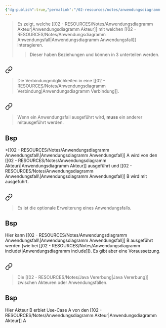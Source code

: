 ```yaml
---
{"dg-publish":true,"permalink":"/02-resources/notes/anwendungsdiagramm-verbindung/","tags":["UML/Anwendungsdiagramm"],"noteIcon":"","updated":"2025-08-26T16:35:01.799+02:00"}
---
```


>Es zeigt, welche [[02 - RESOURCES/Notes/Anwendungsdiagramm Akteur\|Anwendungsdiagramm Akteur]] mit welchen [[02 - RESOURCES/Notes/Anwendungsdiagramm Anwendungsfall\|Anwendungsdiagramm Anwendungsfall]] interagieren.
>>Dieser haben Beziehungen und können in 3 unterteilen werden.

## 
<div class="transclusion internal-embed is-loaded"><a class="markdown-embed-link" href="/02-resources/notes/anwendungsdiagramm-beziehung/" aria-label="Open link"><svg xmlns="http://www.w3.org/2000/svg" width="24" height="24" viewBox="0 0 24 24" fill="none" stroke="currentColor" stroke-width="2" stroke-linecap="round" stroke-linejoin="round" class="svg-icon lucide-link"><path d="M10 13a5 5 0 0 0 7.54.54l3-3a5 5 0 0 0-7.07-7.07l-1.72 1.71"></path><path d="M14 11a5 5 0 0 0-7.54-.54l-3 3a5 5 0 0 0 7.07 7.07l1.71-1.71"></path></svg></a><div class="markdown-embed">




>Die Verbindungmöglichkeiten in eine [[02 - RESOURCES/Notes/Anwendungsdiagramm Verbindung\|Anwendungsdiagramm Verbindung]].

## 
<div class="transclusion internal-embed is-loaded"><a class="markdown-embed-link" href="/02-resources/notes/anwendungsdiagramm-include/" aria-label="Open link"><svg xmlns="http://www.w3.org/2000/svg" width="24" height="24" viewBox="0 0 24 24" fill="none" stroke="currentColor" stroke-width="2" stroke-linecap="round" stroke-linejoin="round" class="svg-icon lucide-link"><path d="M10 13a5 5 0 0 0 7.54.54l3-3a5 5 0 0 0-7.07-7.07l-1.72 1.71"></path><path d="M14 11a5 5 0 0 0-7.54-.54l-3 3a5 5 0 0 0 7.07 7.07l1.71-1.71"></path></svg></a><div class="markdown-embed">




> Wenn ein Anwendungsfall ausgeführt wird, **muss** ein anderer mitausgeführt werden.
<style> .container {font-family: sans-serif; text-align: center;} .button-wrapper button {z-index: 1;height: 40px; width: 100px; margin: 10px;padding: 5px;} .excalidraw .App-menu_top .buttonList { display: flex;} .excalidraw-wrapper { height: 800px; margin: 50px; position: relative;} :root[dir="ltr"] .excalidraw .layer-ui__wrapper .zen-mode-transition.App-menu_bottom--transition-left {transform: none;} </style><script src="https://cdn.jsdelivr.net/npm/react@17/umd/react.production.min.js"></script><script src="https://cdn.jsdelivr.net/npm/react-dom@17/umd/react-dom.production.min.js"></script><script type="text/javascript" src="https://cdn.jsdelivr.net/npm/@excalidraw/excalidraw@0/dist/excalidraw.production.min.js"></script><div id="Anwendungsdiagramm_include_2025-03-21_1440.36.excalidraw.md1"></div><script>(function(){const InitialData={"type":"excalidraw","version":2,"source":"https://github.com/zsviczian/obsidian-excalidraw-plugin/releases/tag/2.8.3","elements":[{"id":"UNT5jpg1hDyuK9jQtL-R-","type":"arrow","x":-230,"y":-80.4375,"width":380,"height":0,"angle":0,"strokeColor":"#2f9e44","backgroundColor":"transparent","fillStyle":"solid","strokeWidth":2,"strokeStyle":"dashed","roughness":1,"opacity":100,"groupIds":[],"frameId":null,"index":"a0","roundness":{"type":2},"seed":1219453045,"version":89,"versionNonce":2111936469,"isDeleted":false,"boundElements":[{"type":"text","id":"NfU7c7Tj"}],"updated":1742564457083,"link":null,"locked":false,"points":[[0,0],[380,0]],"lastCommittedPoint":null,"startBinding":null,"endBinding":null,"startArrowhead":null,"endArrowhead":"arrow","elbowed":false},{"id":"NfU7c7Tj","type":"text","x":-72.01997375488281,"y":-92.9375,"width":64.03994750976562,"height":25,"angle":0,"strokeColor":"#2f9e44","backgroundColor":"transparent","fillStyle":"solid","strokeWidth":2,"strokeStyle":"solid","roughness":1,"opacity":100,"groupIds":[],"frameId":null,"index":"a1","roundness":null,"seed":1871125147,"version":11,"versionNonce":692705205,"isDeleted":false,"boundElements":null,"updated":1742564453363,"link":null,"locked":false,"text":"include","rawText":"include","fontSize":20,"fontFamily":5,"textAlign":"center","verticalAlign":"middle","containerId":"UNT5jpg1hDyuK9jQtL-R-","originalText":"include","autoResize":true,"lineHeight":1.25}],"appState":{"theme":"dark","viewBackgroundColor":"#ffffff","currentItemStrokeColor":"#2f9e44","currentItemBackgroundColor":"transparent","currentItemFillStyle":"solid","currentItemStrokeWidth":2,"currentItemStrokeStyle":"dashed","currentItemRoughness":1,"currentItemOpacity":100,"currentItemFontFamily":5,"currentItemFontSize":20,"currentItemTextAlign":"left","currentItemStartArrowhead":null,"currentItemEndArrowhead":"arrow","currentItemArrowType":"round","scrollX":1284.5,"scrollY":656.5625,"zoom":{"value":1},"currentItemRoundness":"round","gridSize":20,"gridStep":5,"gridModeEnabled":false,"gridColor":{"Bold":"rgba(217, 217, 217, 0.5)","Regular":"rgba(230, 230, 230, 0.5)"},"currentStrokeOptions":null,"frameRendering":{"enabled":true,"clip":true,"name":true,"outline":true},"objectsSnapModeEnabled":false,"activeTool":{"type":"selection","customType":null,"locked":false,"lastActiveTool":null}},"files":{}};InitialData.scrollToContent=true;App=()=>{const e=React.useRef(null),t=React.useRef(null),[n,i]=React.useState({width:void 0,height:void 0});return React.useEffect(()=>{i({width:t.current.getBoundingClientRect().width,height:t.current.getBoundingClientRect().height});const e=()=>{i({width:t.current.getBoundingClientRect().width,height:t.current.getBoundingClientRect().height})};return window.addEventListener("resize",e),()=>window.removeEventListener("resize",e)},[t]),React.createElement(React.Fragment,null,React.createElement("div",{className:"excalidraw-wrapper",ref:t},React.createElement(ExcalidrawLib.Excalidraw,{ref:e,width:n.width,height:n.height,initialData:InitialData,viewModeEnabled:!0,zenModeEnabled:!0,gridModeEnabled:!1})))},excalidrawWrapper=document.getElementById("Anwendungsdiagramm_include_2025-03-21_1440.36.excalidraw.md1");ReactDOM.render(React.createElement(App),excalidrawWrapper);})();</script>

## Bsp

<div id="Anwendungsdiagramm_include_2025-03-21_1411.14.excalidraw.md2"></div><script>(function(){const InitialData={"type":"excalidraw","version":2,"source":"https://github.com/zsviczian/obsidian-excalidraw-plugin/releases/tag/2.9.1","elements":[{"id":"Ue387QFCkqm3pykDM8N_F","type":"rectangle","x":-478,"y":-338.4375,"width":944,"height":587,"angle":0,"strokeColor":"#1e1e1e","backgroundColor":"transparent","fillStyle":"solid","strokeWidth":2,"strokeStyle":"solid","roughness":1,"opacity":100,"groupIds":[],"frameId":null,"index":"a1","roundness":{"type":3},"seed":173447323,"version":108,"versionNonce":1000781019,"isDeleted":false,"boundElements":[],"updated":1742562702506,"link":null,"locked":false},{"id":"oaVJ9GLztb3JDCiAKx7_1","type":"ellipse","x":-651,"y":-264.4375,"width":122,"height":121,"angle":0,"strokeColor":"#1e1e1e","backgroundColor":"transparent","fillStyle":"solid","strokeWidth":2,"strokeStyle":"solid","roughness":1,"opacity":100,"groupIds":[],"frameId":null,"index":"a2","roundness":{"type":2},"seed":1695270837,"version":76,"versionNonce":185164981,"isDeleted":false,"boundElements":[],"updated":1742562707703,"link":null,"locked":false},{"id":"bNrJFB29NrVG-seDAHCl8","type":"line","x":-587,"y":-138.4375,"width":7,"height":200,"angle":0,"strokeColor":"#1e1e1e","backgroundColor":"transparent","fillStyle":"solid","strokeWidth":2,"strokeStyle":"solid","roughness":1,"opacity":100,"groupIds":[],"frameId":null,"index":"a3","roundness":{"type":2},"seed":4553589,"version":77,"versionNonce":1014167067,"isDeleted":false,"boundElements":[],"updated":1742562714748,"link":null,"locked":false,"points":[[0,0],[-7,200]],"lastCommittedPoint":null,"startBinding":null,"endBinding":null,"startArrowhead":null,"endArrowhead":null},{"id":"4TVf6Ad-G3TI1O-NYIv9-","type":"line","x":-589,"y":-104.4375,"width":32,"height":33,"angle":0,"strokeColor":"#1e1e1e","backgroundColor":"transparent","fillStyle":"solid","strokeWidth":2,"strokeStyle":"solid","roughness":1,"opacity":100,"groupIds":[],"frameId":null,"index":"a4","roundness":{"type":2},"seed":75725499,"version":22,"versionNonce":714540443,"isDeleted":false,"boundElements":[],"updated":1742562717535,"link":null,"locked":false,"points":[[0,0],[32,33]],"lastCommittedPoint":null,"startBinding":null,"endBinding":null,"startArrowhead":null,"endArrowhead":null},{"id":"-TYPABje96yW06-XVkcx5","type":"line","x":-588,"y":-102.4375,"width":31,"height":31,"angle":0,"strokeColor":"#1e1e1e","backgroundColor":"transparent","fillStyle":"solid","strokeWidth":2,"strokeStyle":"solid","roughness":1,"opacity":100,"groupIds":[],"frameId":null,"index":"a5","roundness":{"type":2},"seed":1115265595,"version":26,"versionNonce":1678477915,"isDeleted":false,"boundElements":[],"updated":1742562719385,"link":null,"locked":false,"points":[[0,0],[-31,31]],"lastCommittedPoint":null,"startBinding":null,"endBinding":null,"startArrowhead":null,"endArrowhead":null},{"id":"pgwVnkUEDQ6TYqCNE3v47","type":"line","x":-592,"y":53.5625,"width":58,"height":32,"angle":0,"strokeColor":"#1e1e1e","backgroundColor":"transparent","fillStyle":"solid","strokeWidth":2,"strokeStyle":"solid","roughness":1,"opacity":100,"groupIds":[],"frameId":null,"index":"a6","roundness":{"type":2},"seed":209684219,"version":33,"versionNonce":1795633205,"isDeleted":false,"boundElements":[],"updated":1742562722112,"link":null,"locked":false,"points":[[0,0],[58,32]],"lastCommittedPoint":null,"startBinding":null,"endBinding":null,"startArrowhead":null,"endArrowhead":null},{"id":"5yfgTGa1vERlHwhmZO359","type":"line","x":-597,"y":52.5625,"width":56,"height":44,"angle":0,"strokeColor":"#1e1e1e","backgroundColor":"transparent","fillStyle":"solid","strokeWidth":2,"strokeStyle":"solid","roughness":1,"opacity":100,"groupIds":[],"frameId":null,"index":"a7","roundness":{"type":2},"seed":595419541,"version":23,"versionNonce":2026219803,"isDeleted":false,"boundElements":[],"updated":1742562724142,"link":null,"locked":false,"points":[[0,0],[-56,44]],"lastCommittedPoint":null,"startBinding":null,"endBinding":null,"startArrowhead":null,"endArrowhead":null},{"id":"-bhvenRV7IO3RVygkKTAf","type":"ellipse","x":-185,"y":-145.4375,"width":245,"height":116,"angle":0,"strokeColor":"#1e1e1e","backgroundColor":"transparent","fillStyle":"solid","strokeWidth":2,"strokeStyle":"solid","roughness":1,"opacity":100,"groupIds":[],"frameId":null,"index":"a8","roundness":{"type":2},"seed":207849685,"version":34,"versionNonce":182152341,"isDeleted":false,"boundElements":[{"type":"text","id":"MJ61m2ck"},{"id":"DEL8P3RB6GfqcG5VvX1C4","type":"arrow"},{"id":"9utPrUliwnpSoGlIfMyVA","type":"arrow"}],"updated":1742564370554,"link":null,"locked":false},{"id":"MJ61m2ck","type":"text","x":-118.44052698441459,"y":-99.94969330881976,"width":111.639892578125,"height":25,"angle":0,"strokeColor":"#1e1e1e","backgroundColor":"transparent","fillStyle":"solid","strokeWidth":2,"strokeStyle":"solid","roughness":1,"opacity":100,"groupIds":[],"frameId":null,"index":"a9","roundness":null,"seed":285410555,"version":16,"versionNonce":1173499931,"isDeleted":false,"boundElements":[],"updated":1742564355084,"link":null,"locked":false,"text":"Use-Case A","rawText":"Use-Case A","fontSize":20,"fontFamily":5,"textAlign":"center","verticalAlign":"middle","containerId":"-bhvenRV7IO3RVygkKTAf","originalText":"Use-Case A","autoResize":true,"lineHeight":1.25},{"id":"DEL8P3RB6GfqcG5VvX1C4","type":"arrow","x":-581,"y":-39.4375,"width":377.8744021526441,"height":45.971650312402005,"angle":0,"strokeColor":"#1e1e1e","backgroundColor":"transparent","fillStyle":"solid","strokeWidth":2,"strokeStyle":"solid","roughness":1,"opacity":100,"groupIds":[],"frameId":null,"index":"aA","roundness":{"type":2},"seed":1685400437,"version":72,"versionNonce":196007698,"isDeleted":false,"boundElements":[],"updated":1742590046101,"link":null,"locked":false,"points":[[0,0],[377.8744021526441,-45.971650312402005]],"lastCommittedPoint":null,"startBinding":null,"endBinding":{"elementId":"-bhvenRV7IO3RVygkKTAf","focus":0.20684910792804131,"gap":18.175477186888315,"fixedPoint":null},"startArrowhead":null,"endArrowhead":"arrow","elbowed":false},{"id":"mu0mdPvc","type":"text","x":-620,"y":139.5625,"width":111.21989440917969,"height":25,"angle":0,"strokeColor":"#1e1e1e","backgroundColor":"transparent","fillStyle":"solid","strokeWidth":2,"strokeStyle":"solid","roughness":1,"opacity":100,"groupIds":[],"frameId":null,"index":"aB","roundness":null,"seed":1285832763,"version":15,"versionNonce":116370683,"isDeleted":false,"boundElements":[],"updated":1742562759469,"link":null,"locked":false,"text":"Akteurname","rawText":"Akteurname","fontSize":20,"fontFamily":5,"textAlign":"left","verticalAlign":"top","containerId":null,"originalText":"Akteurname","autoResize":true,"lineHeight":1.25},{"id":"ZY2s34ep09rwb1eBsDnAy","type":"ellipse","x":189.98095617878244,"y":-289.15625,"width":245,"height":116,"angle":0,"strokeColor":"#1e1e1e","backgroundColor":"transparent","fillStyle":"solid","strokeWidth":2,"strokeStyle":"solid","roughness":1,"opacity":100,"groupIds":[],"frameId":null,"index":"aC","roundness":{"type":2},"seed":900316955,"version":81,"versionNonce":996084565,"isDeleted":false,"boundElements":[{"type":"text","id":"DHYYQFhR"},{"id":"9utPrUliwnpSoGlIfMyVA","type":"arrow"}],"updated":1742564370554,"link":null,"locked":false},{"id":"DHYYQFhR","type":"text","x":255.69043072024675,"y":-243.66844330881975,"width":113.33988952636719,"height":25,"angle":0,"strokeColor":"#1e1e1e","backgroundColor":"transparent","fillStyle":"solid","strokeWidth":2,"strokeStyle":"solid","roughness":1,"opacity":100,"groupIds":[],"frameId":null,"index":"aD","roundness":null,"seed":502866875,"version":63,"versionNonce":1056658843,"isDeleted":false,"boundElements":[],"updated":1742564351097,"link":null,"locked":false,"text":"Use-Case B","rawText":"Use-Case B","fontSize":20,"fontFamily":5,"textAlign":"center","verticalAlign":"middle","containerId":"ZY2s34ep09rwb1eBsDnAy","originalText":"Use-Case B","autoResize":true,"lineHeight":1.25},{"id":"9utPrUliwnpSoGlIfMyVA","type":"arrow","x":63.494787803532574,"y":-77.8264895514697,"width":132.99435502712265,"height":128.27217725915298,"angle":0,"strokeColor":"#2f9e44","backgroundColor":"transparent","fillStyle":"solid","strokeWidth":2,"strokeStyle":"dashed","roughness":1,"opacity":100,"groupIds":[],"frameId":null,"index":"aE","roundness":{"type":2},"seed":976396117,"version":298,"versionNonce":254193362,"isDeleted":false,"boundElements":[{"type":"text","id":"1cheq4Mw"}],"updated":1742592027414,"link":null,"locked":false,"points":[[0,0],[132.99435502712265,-128.27217725915298]],"lastCommittedPoint":null,"startBinding":{"elementId":"-bhvenRV7IO3RVygkKTAf","focus":0.7444327161354577,"gap":4.931396831128288},"endBinding":{"elementId":"ZY2s34ep09rwb1eBsDnAy","focus":0.4928500566426763,"gap":4.005078754328639},"startArrowhead":null,"endArrowhead":"arrow","elbowed":false},{"id":"1cheq4Mw","type":"text","x":88.05405670597543,"y":-187.63415129491045,"width":63.779937744140625,"height":25,"angle":0,"strokeColor":"#2f9e44","backgroundColor":"transparent","fillStyle":"solid","strokeWidth":2,"strokeStyle":"dashed","roughness":1,"opacity":100,"groupIds":[],"frameId":null,"index":"aF","roundness":null,"seed":623517115,"version":15,"versionNonce":1325306587,"isDeleted":false,"boundElements":[],"updated":1742564410706,"link":null,"locked":false,"text":"include","rawText":"include","fontSize":20,"fontFamily":5,"textAlign":"center","verticalAlign":"middle","containerId":"9utPrUliwnpSoGlIfMyVA","originalText":"include","autoResize":true,"lineHeight":1.25}],"appState":{"theme":"dark","viewBackgroundColor":"#ffffff","currentItemStrokeColor":"#2f9e44","currentItemBackgroundColor":"transparent","currentItemFillStyle":"solid","currentItemStrokeWidth":2,"currentItemStrokeStyle":"dashed","currentItemRoughness":1,"currentItemOpacity":100,"currentItemFontFamily":5,"currentItemFontSize":20,"currentItemTextAlign":"left","currentItemStartArrowhead":null,"currentItemEndArrowhead":"arrow","currentItemArrowType":"round","scrollX":723.2749776539529,"scrollY":435.5829777056187,"zoom":{"value":1},"currentItemRoundness":"round","gridSize":20,"gridStep":5,"gridModeEnabled":false,"gridColor":{"Bold":"rgba(217, 217, 217, 0.5)","Regular":"rgba(230, 230, 230, 0.5)"},"currentStrokeOptions":null,"frameRendering":{"enabled":true,"clip":true,"name":true,"outline":true},"objectsSnapModeEnabled":false,"activeTool":{"type":"selection","customType":null,"locked":false,"lastActiveTool":null}},"files":{}};InitialData.scrollToContent=true;App=()=>{const e=React.useRef(null),t=React.useRef(null),[n,i]=React.useState({width:void 0,height:void 0});return React.useEffect(()=>{i({width:t.current.getBoundingClientRect().width,height:t.current.getBoundingClientRect().height});const e=()=>{i({width:t.current.getBoundingClientRect().width,height:t.current.getBoundingClientRect().height})};return window.addEventListener("resize",e),()=>window.removeEventListener("resize",e)},[t]),React.createElement(React.Fragment,null,React.createElement("div",{className:"excalidraw-wrapper",ref:t},React.createElement(ExcalidrawLib.Excalidraw,{ref:e,width:n.width,height:n.height,initialData:InitialData,viewModeEnabled:!0,zenModeEnabled:!0,gridModeEnabled:!1})))},excalidrawWrapper=document.getElementById("Anwendungsdiagramm_include_2025-03-21_1411.14.excalidraw.md2");ReactDOM.render(React.createElement(App),excalidrawWrapper);})();</script>
>[[02 - RESOURCES/Notes/Anwendungsdiagramm Anwendungsfall\|Anwendungsdiagramm Anwendungsfall]] A wird von den [[02 - RESOURCES/Notes/Anwendungsdiagramm Akteur\|Anwendungsdiagramm Akteur]] ausgeführt und [[02 - RESOURCES/Notes/Anwendungsdiagramm Anwendungsfall\|Anwendungsdiagramm Anwendungsfall]] B wird mit ausgeführt.

</div></div>

## 
<div class="transclusion internal-embed is-loaded"><a class="markdown-embed-link" href="/02-resources/notes/anwendungsdiagramm-extend/" aria-label="Open link"><svg xmlns="http://www.w3.org/2000/svg" width="24" height="24" viewBox="0 0 24 24" fill="none" stroke="currentColor" stroke-width="2" stroke-linecap="round" stroke-linejoin="round" class="svg-icon lucide-link"><path d="M10 13a5 5 0 0 0 7.54.54l3-3a5 5 0 0 0-7.07-7.07l-1.72 1.71"></path><path d="M14 11a5 5 0 0 0-7.54-.54l-3 3a5 5 0 0 0 7.07 7.07l1.71-1.71"></path></svg></a><div class="markdown-embed">




>Es ist die optionale Erweiterung eines Anwendungsfalls.

<style> .container {font-family: sans-serif; text-align: center;} .button-wrapper button {z-index: 1;height: 40px; width: 100px; margin: 10px;padding: 5px;} .excalidraw .App-menu_top .buttonList { display: flex;} .excalidraw-wrapper { height: 800px; margin: 50px; position: relative;} :root[dir="ltr"] .excalidraw .layer-ui__wrapper .zen-mode-transition.App-menu_bottom--transition-left {transform: none;} </style><script src="https://cdn.jsdelivr.net/npm/react@17/umd/react.production.min.js"></script><script src="https://cdn.jsdelivr.net/npm/react-dom@17/umd/react-dom.production.min.js"></script><script type="text/javascript" src="https://cdn.jsdelivr.net/npm/@excalidraw/excalidraw@0/dist/excalidraw.production.min.js"></script><div id="Anwendungsdiagramm_extend_2025-03-21_1441.41.excalidraw.md1"></div><script>(function(){const InitialData={"type":"excalidraw","version":2,"source":"https://github.com/zsviczian/obsidian-excalidraw-plugin/releases/tag/2.8.3","elements":[{"id":"Iv9fTfx8Bn1-hI5Szvlfo","type":"arrow","x":135.85414047866342,"y":-45.88961707136889,"width":234.4185744760787,"height":50.16927994705293,"angle":0,"strokeColor":"#2f9e44","backgroundColor":"transparent","fillStyle":"solid","strokeWidth":2,"strokeStyle":"dashed","roughness":1,"opacity":100,"groupIds":[],"frameId":null,"index":"a0","roundness":{"type":2},"seed":616250459,"version":115,"versionNonce":254769493,"isDeleted":false,"boundElements":[{"type":"text","id":"UfZbwG3w"}],"updated":1742564509160,"link":null,"locked":false,"points":[[0,0],[-234.4185744760787,50.16927994705293]],"lastCommittedPoint":null,"startBinding":null,"endBinding":null,"startArrowhead":null,"endArrowhead":"arrow","elbowed":false},{"id":"UfZbwG3w","type":"text","x":-121.84512173496186,"y":24.695022902157575,"width":66.97994995117188,"height":25,"angle":0,"strokeColor":"#2f9e44","backgroundColor":"transparent","fillStyle":"solid","strokeWidth":2,"strokeStyle":"solid","roughness":1,"opacity":100,"groupIds":[],"frameId":null,"index":"a1","roundness":null,"seed":1080621307,"version":14,"versionNonce":1304752475,"isDeleted":false,"boundElements":[],"updated":1742564504056,"link":null,"locked":false,"text":"extend","rawText":"extend","fontSize":20,"fontFamily":5,"textAlign":"center","verticalAlign":"middle","containerId":"Iv9fTfx8Bn1-hI5Szvlfo","originalText":"extend","autoResize":true,"lineHeight":1.25},{"id":"1_uVCnWvah0OdaYL32AHo","type":"rectangle","x":-91.02759499623122,"y":-219.95890993945488,"width":206.5,"height":101,"angle":0,"strokeColor":"#2f9e44","backgroundColor":"transparent","fillStyle":"solid","strokeWidth":2,"strokeStyle":"dashed","roughness":1,"opacity":100,"groupIds":[],"frameId":null,"index":"a2","roundness":{"type":3},"seed":1685463451,"version":115,"versionNonce":1778353845,"isDeleted":false,"boundElements":[{"type":"text","id":"agWxrHeq"}],"updated":1742564509160,"link":null,"locked":false},{"id":"agWxrHeq","type":"text","x":-80.12753243519606,"y":-181.95890993945488,"width":184.6998748779297,"height":25,"angle":0,"strokeColor":"#2f9e44","backgroundColor":"transparent","fillStyle":"solid","strokeWidth":2,"strokeStyle":"dashed","roughness":1,"opacity":100,"groupIds":[],"frameId":null,"index":"a3","roundness":null,"seed":706033211,"version":76,"versionNonce":1170841109,"isDeleted":false,"boundElements":[],"updated":1742564517125,"link":null,"locked":false,"text":"<<Voraussetzung>>","rawText":"<<Voraussetzung>>","fontSize":20,"fontFamily":5,"textAlign":"center","verticalAlign":"middle","containerId":"1_uVCnWvah0OdaYL32AHo","originalText":"<<Voraussetzung>>","autoResize":true,"lineHeight":1.25},{"id":"1mrZrcKOyEyzn0oFrGuFa","type":"line","x":12.972405003768785,"y":-119.45890993945488,"width":3.5,"height":84.5,"angle":0,"strokeColor":"#2f9e44","backgroundColor":"transparent","fillStyle":"solid","strokeWidth":2,"strokeStyle":"dashed","roughness":1,"opacity":100,"groupIds":[],"frameId":null,"index":"a4","roundness":{"type":2},"seed":1613280987,"version":80,"versionNonce":1302011253,"isDeleted":false,"boundElements":[],"updated":1742564509160,"link":null,"locked":false,"points":[[0,0],[3.5,84.5]],"lastCommittedPoint":null,"startBinding":null,"endBinding":null,"startArrowhead":null,"endArrowhead":null}],"appState":{"theme":"dark","viewBackgroundColor":"#ffffff","currentItemStrokeColor":"#1e1e1e","currentItemBackgroundColor":"transparent","currentItemFillStyle":"solid","currentItemStrokeWidth":2,"currentItemStrokeStyle":"solid","currentItemRoughness":1,"currentItemOpacity":100,"currentItemFontFamily":5,"currentItemFontSize":20,"currentItemTextAlign":"left","currentItemStartArrowhead":null,"currentItemEndArrowhead":"arrow","currentItemArrowType":"round","scrollX":1284.5,"scrollY":656.5625,"zoom":{"value":1},"currentItemRoundness":"round","gridSize":20,"gridStep":5,"gridModeEnabled":false,"gridColor":{"Bold":"rgba(217, 217, 217, 0.5)","Regular":"rgba(230, 230, 230, 0.5)"},"currentStrokeOptions":null,"frameRendering":{"enabled":true,"clip":true,"name":true,"outline":true},"objectsSnapModeEnabled":false,"activeTool":{"type":"selection","customType":null,"locked":false,"lastActiveTool":null}},"files":{}};InitialData.scrollToContent=true;App=()=>{const e=React.useRef(null),t=React.useRef(null),[n,i]=React.useState({width:void 0,height:void 0});return React.useEffect(()=>{i({width:t.current.getBoundingClientRect().width,height:t.current.getBoundingClientRect().height});const e=()=>{i({width:t.current.getBoundingClientRect().width,height:t.current.getBoundingClientRect().height})};return window.addEventListener("resize",e),()=>window.removeEventListener("resize",e)},[t]),React.createElement(React.Fragment,null,React.createElement("div",{className:"excalidraw-wrapper",ref:t},React.createElement(ExcalidrawLib.Excalidraw,{ref:e,width:n.width,height:n.height,initialData:InitialData,viewModeEnabled:!0,zenModeEnabled:!0,gridModeEnabled:!1})))},excalidrawWrapper=document.getElementById("Anwendungsdiagramm_extend_2025-03-21_1441.41.excalidraw.md1");ReactDOM.render(React.createElement(App),excalidrawWrapper);})();</script>
## Bsp
<div id="Anwendungsdiagramm_extend_2025-03-21_1414.35.excalidraw.md2"></div><script>(function(){const InitialData={"type":"excalidraw","version":2,"source":"https://github.com/zsviczian/obsidian-excalidraw-plugin/releases/tag/2.8.3","elements":[{"id":"dnvmwDS2lgSgcvmrqbrgB","type":"rectangle","x":-361.48095617878255,"y":-282.9375,"width":944,"height":587,"angle":0,"strokeColor":"#1e1e1e","backgroundColor":"transparent","fillStyle":"solid","strokeWidth":2,"strokeStyle":"solid","roughness":1,"opacity":100,"groupIds":[],"frameId":null,"index":"a0","roundness":{"type":3},"seed":1555926549,"version":139,"versionNonce":422816885,"isDeleted":false,"boundElements":[],"updated":1742562878811,"link":null,"locked":false},{"id":"ZFv59I24YODlY8w4eL9sj","type":"ellipse","x":-534.4809561787825,"y":-208.9375,"width":122,"height":121,"angle":0,"strokeColor":"#1e1e1e","backgroundColor":"transparent","fillStyle":"solid","strokeWidth":2,"strokeStyle":"solid","roughness":1,"opacity":100,"groupIds":[],"frameId":null,"index":"a1","roundness":{"type":2},"seed":778896245,"version":107,"versionNonce":122705365,"isDeleted":false,"boundElements":[],"updated":1742562878811,"link":null,"locked":false},{"id":"5PFPuvnufAiZs1nsX0QJB","type":"line","x":-470.48095617878255,"y":-82.9375,"width":7,"height":200,"angle":0,"strokeColor":"#1e1e1e","backgroundColor":"transparent","fillStyle":"solid","strokeWidth":2,"strokeStyle":"solid","roughness":1,"opacity":100,"groupIds":[],"frameId":null,"index":"a2","roundness":{"type":2},"seed":2034683093,"version":108,"versionNonce":1389417269,"isDeleted":false,"boundElements":[],"updated":1742562878811,"link":null,"locked":false,"points":[[0,0],[-7,200]],"lastCommittedPoint":null,"startBinding":null,"endBinding":null,"startArrowhead":null,"endArrowhead":null},{"id":"UahsRe9brT6W0SgbxLGj-","type":"line","x":-472.48095617878255,"y":-48.9375,"width":32,"height":33,"angle":0,"strokeColor":"#1e1e1e","backgroundColor":"transparent","fillStyle":"solid","strokeWidth":2,"strokeStyle":"solid","roughness":1,"opacity":100,"groupIds":[],"frameId":null,"index":"a3","roundness":{"type":2},"seed":1289775669,"version":53,"versionNonce":1209705621,"isDeleted":false,"boundElements":[],"updated":1742562878811,"link":null,"locked":false,"points":[[0,0],[32,33]],"lastCommittedPoint":null,"startBinding":null,"endBinding":null,"startArrowhead":null,"endArrowhead":null},{"id":"b_xIWth1LfsJimAlr-N1C","type":"line","x":-471.48095617878255,"y":-46.9375,"width":31,"height":31,"angle":0,"strokeColor":"#1e1e1e","backgroundColor":"transparent","fillStyle":"solid","strokeWidth":2,"strokeStyle":"solid","roughness":1,"opacity":100,"groupIds":[],"frameId":null,"index":"a4","roundness":{"type":2},"seed":706698133,"version":57,"versionNonce":182667765,"isDeleted":false,"boundElements":[],"updated":1742562878811,"link":null,"locked":false,"points":[[0,0],[-31,31]],"lastCommittedPoint":null,"startBinding":null,"endBinding":null,"startArrowhead":null,"endArrowhead":null},{"id":"ZCzizYPAZoNfytZhXzcvk","type":"line","x":-475.48095617878255,"y":109.0625,"width":58,"height":32,"angle":0,"strokeColor":"#1e1e1e","backgroundColor":"transparent","fillStyle":"solid","strokeWidth":2,"strokeStyle":"solid","roughness":1,"opacity":100,"groupIds":[],"frameId":null,"index":"a5","roundness":{"type":2},"seed":1496916213,"version":64,"versionNonce":741360469,"isDeleted":false,"boundElements":[],"updated":1742562878811,"link":null,"locked":false,"points":[[0,0],[58,32]],"lastCommittedPoint":null,"startBinding":null,"endBinding":null,"startArrowhead":null,"endArrowhead":null},{"id":"YBq7p2pnfu1u-bgu4A0ln","type":"line","x":-480.48095617878255,"y":108.0625,"width":56,"height":44,"angle":0,"strokeColor":"#1e1e1e","backgroundColor":"transparent","fillStyle":"solid","strokeWidth":2,"strokeStyle":"solid","roughness":1,"opacity":100,"groupIds":[],"frameId":null,"index":"a6","roundness":{"type":2},"seed":2142452309,"version":54,"versionNonce":5705909,"isDeleted":false,"boundElements":[],"updated":1742562878811,"link":null,"locked":false,"points":[[0,0],[-56,44]],"lastCommittedPoint":null,"startBinding":null,"endBinding":null,"startArrowhead":null,"endArrowhead":null},{"id":"UTRrbljG7eSOemhrpHMyL","type":"ellipse","x":-216.48095617878255,"y":-54.9375,"width":245,"height":116,"angle":0,"strokeColor":"#1e1e1e","backgroundColor":"transparent","fillStyle":"solid","strokeWidth":2,"strokeStyle":"solid","roughness":1,"opacity":100,"groupIds":[],"frameId":null,"index":"a7","roundness":{"type":2},"seed":1986209717,"version":115,"versionNonce":1092197531,"isDeleted":false,"boundElements":[{"type":"text","id":"miRdkyX2"},{"id":"SGDqlw0Mqi1saF4fsV_YL","type":"arrow"},{"id":"E0A0yhyGqh2lfd-Fs1xIp","type":"arrow"}],"updated":1742562910241,"link":null,"locked":false},{"id":"miRdkyX2","type":"text","x":-149.92148316319714,"y":-9.44969330881976,"width":111.639892578125,"height":25,"angle":0,"strokeColor":"#1e1e1e","backgroundColor":"transparent","fillStyle":"solid","strokeWidth":2,"strokeStyle":"solid","roughness":1,"opacity":100,"groupIds":[],"frameId":null,"index":"a8","roundness":null,"seed":1601071381,"version":99,"versionNonce":1290370907,"isDeleted":false,"boundElements":[],"updated":1742564542712,"link":null,"locked":false,"text":"Use-Case A","rawText":"Use-Case A","fontSize":20,"fontFamily":5,"textAlign":"center","verticalAlign":"middle","containerId":"UTRrbljG7eSOemhrpHMyL","originalText":"Use-Case A","autoResize":true,"lineHeight":1.25},{"id":"SGDqlw0Mqi1saF4fsV_YL","type":"arrow","x":-464.48095617878255,"y":16.0625,"width":229.92431638467667,"height":15.588699657220754,"angle":0,"strokeColor":"#1e1e1e","backgroundColor":"transparent","fillStyle":"solid","strokeWidth":2,"strokeStyle":"solid","roughness":1,"opacity":100,"groupIds":[],"frameId":null,"index":"a9","roundness":{"type":2},"seed":2085256821,"version":183,"versionNonce":1116812597,"isDeleted":false,"boundElements":[],"updated":1742564542763,"link":null,"locked":false,"points":[[0,0],[229.92431638467667,-15.588699657220754]],"lastCommittedPoint":null,"startBinding":null,"endBinding":{"elementId":"UTRrbljG7eSOemhrpHMyL","focus":0.20684910792804123,"gap":18.156966818744664,"fixedPoint":null},"startArrowhead":null,"endArrowhead":"arrow","elbowed":false},{"id":"3cb2VgV8","type":"text","x":-503.48095617878255,"y":195.0625,"width":112.47991943359375,"height":25,"angle":0,"strokeColor":"#1e1e1e","backgroundColor":"transparent","fillStyle":"solid","strokeWidth":2,"strokeStyle":"solid","roughness":1,"opacity":100,"groupIds":[],"frameId":null,"index":"aA","roundness":null,"seed":1136453589,"version":46,"versionNonce":1668087701,"isDeleted":false,"boundElements":[],"updated":1742562878811,"link":null,"locked":false,"text":"Akteurname","rawText":"Akteurname","fontSize":20,"fontFamily":5,"textAlign":"left","verticalAlign":"top","containerId":null,"originalText":"Akteurname","autoResize":true,"lineHeight":1.25},{"id":"e95-Sg8F3IHZ8OWzXLLD-","type":"ellipse","x":279.5,"y":-119.9375,"width":245,"height":116,"angle":0,"strokeColor":"#1e1e1e","backgroundColor":"transparent","fillStyle":"solid","strokeWidth":2,"strokeStyle":"solid","roughness":1,"opacity":100,"groupIds":[],"frameId":null,"index":"aB","roundness":{"type":2},"seed":821828187,"version":181,"versionNonce":305401595,"isDeleted":false,"boundElements":[{"type":"text","id":"GGevNuDC"},{"id":"E0A0yhyGqh2lfd-Fs1xIp","type":"arrow"}],"updated":1742562911623,"link":null,"locked":false},{"id":"GGevNuDC","type":"text","x":345.2094745414643,"y":-74.44969330881976,"width":113.33988952636719,"height":25,"angle":0,"strokeColor":"#1e1e1e","backgroundColor":"transparent","fillStyle":"solid","strokeWidth":2,"strokeStyle":"solid","roughness":1,"opacity":100,"groupIds":[],"frameId":null,"index":"aC","roundness":null,"seed":215881467,"version":165,"versionNonce":373314581,"isDeleted":false,"boundElements":[],"updated":1742564546873,"link":null,"locked":false,"text":"Use-Case B","rawText":"Use-Case B","fontSize":20,"fontFamily":5,"textAlign":"center","verticalAlign":"middle","containerId":"e95-Sg8F3IHZ8OWzXLLD-","originalText":"Use-Case B","autoResize":true,"lineHeight":1.25},{"id":"E0A0yhyGqh2lfd-Fs1xIp","type":"arrow","x":271.63454921785046,"y":-47.12876133913518,"width":234.61390716912047,"height":50.21108423061675,"angle":0,"strokeColor":"#2f9e44","backgroundColor":"transparent","fillStyle":"solid","strokeWidth":2,"strokeStyle":"dashed","roughness":1,"opacity":100,"groupIds":[],"frameId":null,"index":"aD","roundness":{"type":2},"seed":342166875,"version":89,"versionNonce":20984923,"isDeleted":false,"boundElements":[{"type":"text","id":"DNdIxL1F"}],"updated":1742564546933,"link":null,"locked":false,"points":[[0,0],[-234.61390716912047,50.21108423061675]],"lastCommittedPoint":null,"startBinding":{"elementId":"e95-Sg8F3IHZ8OWzXLLD-","focus":0.20567980800694197,"gap":10.977808355014275,"fixedPoint":null},"endBinding":{"elementId":"UTRrbljG7eSOemhrpHMyL","focus":0.44078895934620177,"gap":8.501604047424195,"fixedPoint":null},"startArrowhead":null,"endArrowhead":"arrow","elbowed":false},{"id":"DNdIxL1F","type":"text","x":120.73995466789836,"y":-34.50231715838753,"width":66.97994995117188,"height":25,"angle":0,"strokeColor":"#2f9e44","backgroundColor":"transparent","fillStyle":"solid","strokeWidth":2,"strokeStyle":"solid","roughness":1,"opacity":100,"groupIds":[],"frameId":null,"index":"aE","roundness":null,"seed":366164347,"version":10,"versionNonce":1137649717,"isDeleted":false,"boundElements":[],"updated":1742562936482,"link":null,"locked":false,"text":"extend","rawText":"extend","fontSize":20,"fontFamily":5,"textAlign":"center","verticalAlign":"middle","containerId":"E0A0yhyGqh2lfd-Fs1xIp","originalText":"extend","autoResize":true,"lineHeight":1.25},{"id":"tVM8GsV17KK5AvghscwEl","type":"rectangle","x":44.557481406628995,"y":-221.15625,"width":206.5,"height":101,"angle":0,"strokeColor":"#2f9e44","backgroundColor":"transparent","fillStyle":"solid","strokeWidth":2,"strokeStyle":"dashed","roughness":1,"opacity":100,"groupIds":[],"frameId":null,"index":"aF","roundness":{"type":3},"seed":277240213,"version":77,"versionNonce":1261349531,"isDeleted":false,"boundElements":[{"type":"text","id":"WzVKhrx3"}],"updated":1742562944244,"link":null,"locked":false},{"id":"WzVKhrx3","type":"text","x":77.45754396766415,"y":-183.15625,"width":140.6998748779297,"height":25,"angle":0,"strokeColor":"#2f9e44","backgroundColor":"transparent","fillStyle":"solid","strokeWidth":2,"strokeStyle":"dashed","roughness":1,"opacity":100,"groupIds":[],"frameId":null,"index":"aG","roundness":null,"seed":208719669,"version":29,"versionNonce":1803697621,"isDeleted":false,"boundElements":[],"updated":1742562960628,"link":null,"locked":false,"text":"Voraussetzung","rawText":"Voraussetzung","fontSize":20,"fontFamily":5,"textAlign":"center","verticalAlign":"middle","containerId":"tVM8GsV17KK5AvghscwEl","originalText":"Voraussetzung","autoResize":true,"lineHeight":1.25},{"id":"gz0MuB2wPRTbvykH7avG0","type":"line","x":148.557481406629,"y":-120.65625,"width":3.5,"height":84.5,"angle":0,"strokeColor":"#2f9e44","backgroundColor":"transparent","fillStyle":"solid","strokeWidth":2,"strokeStyle":"dashed","roughness":1,"opacity":100,"groupIds":[],"frameId":null,"index":"aH","roundness":{"type":2},"seed":549057339,"version":42,"versionNonce":641595483,"isDeleted":false,"boundElements":[],"updated":1742562977186,"link":null,"locked":false,"points":[[0,0],[3.5,84.5]],"lastCommittedPoint":null,"startBinding":null,"endBinding":null,"startArrowhead":null,"endArrowhead":null}],"appState":{"theme":"dark","viewBackgroundColor":"#ffffff","currentItemStrokeColor":"#2f9e44","currentItemBackgroundColor":"transparent","currentItemFillStyle":"solid","currentItemStrokeWidth":2,"currentItemStrokeStyle":"dashed","currentItemRoughness":1,"currentItemOpacity":100,"currentItemFontFamily":5,"currentItemFontSize":20,"currentItemTextAlign":"left","currentItemStartArrowhead":null,"currentItemEndArrowhead":"arrow","currentItemArrowType":"round","scrollX":619.192518593371,"scrollY":317.71875,"zoom":{"value":1},"currentItemRoundness":"round","gridSize":20,"gridStep":5,"gridModeEnabled":false,"gridColor":{"Bold":"rgba(217, 217, 217, 0.5)","Regular":"rgba(230, 230, 230, 0.5)"},"currentStrokeOptions":null,"frameRendering":{"enabled":true,"clip":true,"name":true,"outline":true},"objectsSnapModeEnabled":false,"activeTool":{"type":"selection","customType":null,"locked":false,"lastActiveTool":null}},"files":{}};InitialData.scrollToContent=true;App=()=>{const e=React.useRef(null),t=React.useRef(null),[n,i]=React.useState({width:void 0,height:void 0});return React.useEffect(()=>{i({width:t.current.getBoundingClientRect().width,height:t.current.getBoundingClientRect().height});const e=()=>{i({width:t.current.getBoundingClientRect().width,height:t.current.getBoundingClientRect().height})};return window.addEventListener("resize",e),()=>window.removeEventListener("resize",e)},[t]),React.createElement(React.Fragment,null,React.createElement("div",{className:"excalidraw-wrapper",ref:t},React.createElement(ExcalidrawLib.Excalidraw,{ref:e,width:n.width,height:n.height,initialData:InitialData,viewModeEnabled:!0,zenModeEnabled:!0,gridModeEnabled:!1})))},excalidrawWrapper=document.getElementById("Anwendungsdiagramm_extend_2025-03-21_1414.35.excalidraw.md2");ReactDOM.render(React.createElement(App),excalidrawWrapper);})();</script>
Hier kann [[02 - RESOURCES/Notes/Anwendungsdiagramm Anwendungsfall\|Anwendungsdiagramm Anwendungsfall]] B ausgeführt werden (wie bei [[02 - RESOURCES/Notes/Anwendungsdiagramm include\|Anwendungsdiagramm include]]). Es gibt aber eine Voraussetzung.

</div></div>

## 
<div class="transclusion internal-embed is-loaded"><a class="markdown-embed-link" href="/02-resources/notes/anwendungsdiagramm-generalization/" aria-label="Open link"><svg xmlns="http://www.w3.org/2000/svg" width="24" height="24" viewBox="0 0 24 24" fill="none" stroke="currentColor" stroke-width="2" stroke-linecap="round" stroke-linejoin="round" class="svg-icon lucide-link"><path d="M10 13a5 5 0 0 0 7.54.54l3-3a5 5 0 0 0-7.07-7.07l-1.72 1.71"></path><path d="M14 11a5 5 0 0 0-7.54-.54l-3 3a5 5 0 0 0 7.07 7.07l1.71-1.71"></path></svg></a><div class="markdown-embed">




>Die [[02 - RESOURCES/Notes/Java Vererbung\|Java Vererbung]] zwischen Akteuren oder Anwendungsfällen.

<style> .container {font-family: sans-serif; text-align: center;} .button-wrapper button {z-index: 1;height: 40px; width: 100px; margin: 10px;padding: 5px;} .excalidraw .App-menu_top .buttonList { display: flex;} .excalidraw-wrapper { height: 800px; margin: 50px; position: relative;} :root[dir="ltr"] .excalidraw .layer-ui__wrapper .zen-mode-transition.App-menu_bottom--transition-left {transform: none;} </style><script src="https://cdn.jsdelivr.net/npm/react@17/umd/react.production.min.js"></script><script src="https://cdn.jsdelivr.net/npm/react-dom@17/umd/react-dom.production.min.js"></script><script type="text/javascript" src="https://cdn.jsdelivr.net/npm/@excalidraw/excalidraw@0/dist/excalidraw.production.min.js"></script><div id="Anwendungsdiagramm_generalization_2025-03-21_1420.00.excalidraw.md1"></div><script>(function(){const InitialData={"type":"excalidraw","version":2,"source":"https://github.com/zsviczian/obsidian-excalidraw-plugin/releases/tag/2.8.3","elements":[{"id":"BiEP683NOZ2rJqSjv8sK5","type":"arrow","x":-157,"y":-258.4375,"width":118,"height":0,"angle":0,"strokeColor":"#2f9e44","backgroundColor":"transparent","fillStyle":"solid","strokeWidth":2,"strokeStyle":"solid","roughness":1,"opacity":100,"groupIds":[],"frameId":null,"index":"a1","roundness":{"type":2},"seed":1229755259,"version":307,"versionNonce":2110342523,"isDeleted":false,"boundElements":[],"updated":1742564754781,"link":null,"locked":false,"points":[[0,0],[118,0]],"lastCommittedPoint":null,"startBinding":null,"endBinding":null,"startArrowhead":null,"endArrowhead":"triangle_outline","elbowed":false}],"appState":{"theme":"dark","viewBackgroundColor":"#ffffff","currentItemStrokeColor":"#2f9e44","currentItemBackgroundColor":"transparent","currentItemFillStyle":"solid","currentItemStrokeWidth":2,"currentItemStrokeStyle":"solid","currentItemRoughness":1,"currentItemOpacity":100,"currentItemFontFamily":5,"currentItemFontSize":20,"currentItemTextAlign":"left","currentItemStartArrowhead":null,"currentItemEndArrowhead":"triangle_outline","currentItemArrowType":"round","scrollX":741.0639124576003,"scrollY":586.5365261426739,"zoom":{"value":1},"currentItemRoundness":"round","gridSize":20,"gridStep":5,"gridModeEnabled":false,"gridColor":{"Bold":"rgba(217, 217, 217, 0.5)","Regular":"rgba(230, 230, 230, 0.5)"},"currentStrokeOptions":null,"frameRendering":{"enabled":true,"clip":true,"name":true,"outline":true},"objectsSnapModeEnabled":false,"activeTool":{"type":"selection","customType":null,"locked":false,"lastActiveTool":null}},"files":{}};InitialData.scrollToContent=true;App=()=>{const e=React.useRef(null),t=React.useRef(null),[n,i]=React.useState({width:void 0,height:void 0});return React.useEffect(()=>{i({width:t.current.getBoundingClientRect().width,height:t.current.getBoundingClientRect().height});const e=()=>{i({width:t.current.getBoundingClientRect().width,height:t.current.getBoundingClientRect().height})};return window.addEventListener("resize",e),()=>window.removeEventListener("resize",e)},[t]),React.createElement(React.Fragment,null,React.createElement("div",{className:"excalidraw-wrapper",ref:t},React.createElement(ExcalidrawLib.Excalidraw,{ref:e,width:n.width,height:n.height,initialData:InitialData,viewModeEnabled:!0,zenModeEnabled:!0,gridModeEnabled:!1})))},excalidrawWrapper=document.getElementById("Anwendungsdiagramm_generalization_2025-03-21_1420.00.excalidraw.md1");ReactDOM.render(React.createElement(App),excalidrawWrapper);})();</script>
## Bsp
<div id="Anwendungsdiagramm_generalization_2025-03-21_1418.09.excalidraw.md2"></div><script>(function(){const InitialData={"type":"excalidraw","version":2,"source":"https://github.com/zsviczian/obsidian-excalidraw-plugin/releases/tag/2.8.3","elements":[{"id":"pu78ffyCAxyHzyumU9nlY","type":"rectangle","x":-344.48095617878255,"y":-436.9375,"width":944,"height":587,"angle":0,"strokeColor":"#1e1e1e","backgroundColor":"transparent","fillStyle":"solid","strokeWidth":2,"strokeStyle":"solid","roughness":1,"opacity":100,"groupIds":[],"frameId":null,"index":"a0","roundness":{"type":3},"seed":225609237,"version":135,"versionNonce":1343210101,"isDeleted":false,"boundElements":[],"updated":1742563094800,"link":null,"locked":false},{"id":"_S6AegJqbDLzVNM0D6fq2","type":"ellipse","x":-517.4809561787825,"y":-362.9375,"width":122,"height":121,"angle":0,"strokeColor":"#1e1e1e","backgroundColor":"transparent","fillStyle":"solid","strokeWidth":2,"strokeStyle":"solid","roughness":1,"opacity":100,"groupIds":[],"frameId":null,"index":"a1","roundness":{"type":2},"seed":1841494901,"version":103,"versionNonce":1983491029,"isDeleted":false,"boundElements":[],"updated":1742563094800,"link":null,"locked":false},{"id":"_apdOh8l8C0DiodwUgabE","type":"line","x":-453.48095617878255,"y":-236.9375,"width":7,"height":200,"angle":0,"strokeColor":"#1e1e1e","backgroundColor":"transparent","fillStyle":"solid","strokeWidth":2,"strokeStyle":"solid","roughness":1,"opacity":100,"groupIds":[],"frameId":null,"index":"a2","roundness":{"type":2},"seed":1260242133,"version":104,"versionNonce":102721845,"isDeleted":false,"boundElements":[],"updated":1742563094800,"link":null,"locked":false,"points":[[0,0],[-7,200]],"lastCommittedPoint":null,"startBinding":null,"endBinding":null,"startArrowhead":null,"endArrowhead":null},{"id":"z3DkPu8q6QJnz9pFsJbE7","type":"line","x":-455.48095617878255,"y":-202.9375,"width":32,"height":33,"angle":0,"strokeColor":"#1e1e1e","backgroundColor":"transparent","fillStyle":"solid","strokeWidth":2,"strokeStyle":"solid","roughness":1,"opacity":100,"groupIds":[],"frameId":null,"index":"a3","roundness":{"type":2},"seed":957899317,"version":49,"versionNonce":19298965,"isDeleted":false,"boundElements":[],"updated":1742563094800,"link":null,"locked":false,"points":[[0,0],[32,33]],"lastCommittedPoint":null,"startBinding":null,"endBinding":null,"startArrowhead":null,"endArrowhead":null},{"id":"IfL0GJl5qH4E1bHPURgkJ","type":"line","x":-454.48095617878255,"y":-200.9375,"width":31,"height":31,"angle":0,"strokeColor":"#1e1e1e","backgroundColor":"transparent","fillStyle":"solid","strokeWidth":2,"strokeStyle":"solid","roughness":1,"opacity":100,"groupIds":[],"frameId":null,"index":"a4","roundness":{"type":2},"seed":1016615829,"version":53,"versionNonce":537157621,"isDeleted":false,"boundElements":[],"updated":1742563094800,"link":null,"locked":false,"points":[[0,0],[-31,31]],"lastCommittedPoint":null,"startBinding":null,"endBinding":null,"startArrowhead":null,"endArrowhead":null},{"id":"OgP_4MR494w6vYbVlKLa6","type":"line","x":-458.48095617878255,"y":-44.9375,"width":58,"height":32,"angle":0,"strokeColor":"#1e1e1e","backgroundColor":"transparent","fillStyle":"solid","strokeWidth":2,"strokeStyle":"solid","roughness":1,"opacity":100,"groupIds":[],"frameId":null,"index":"a5","roundness":{"type":2},"seed":567482613,"version":60,"versionNonce":1757321557,"isDeleted":false,"boundElements":[],"updated":1742563094800,"link":null,"locked":false,"points":[[0,0],[58,32]],"lastCommittedPoint":null,"startBinding":null,"endBinding":null,"startArrowhead":null,"endArrowhead":null},{"id":"I7oabUnVkbobnTbPov7BA","type":"line","x":-463.48095617878255,"y":-45.9375,"width":56,"height":44,"angle":0,"strokeColor":"#1e1e1e","backgroundColor":"transparent","fillStyle":"solid","strokeWidth":2,"strokeStyle":"solid","roughness":1,"opacity":100,"groupIds":[],"frameId":null,"index":"a6","roundness":{"type":2},"seed":307114581,"version":50,"versionNonce":78292661,"isDeleted":false,"boundElements":[],"updated":1742563094800,"link":null,"locked":false,"points":[[0,0],[-56,44]],"lastCommittedPoint":null,"startBinding":null,"endBinding":null,"startArrowhead":null,"endArrowhead":null},{"id":"Iz-HmJfrdoo1pTMhTjC7j","type":"ellipse","x":-51.48095617878255,"y":-243.9375,"width":245,"height":116,"angle":0,"strokeColor":"#1e1e1e","backgroundColor":"transparent","fillStyle":"solid","strokeWidth":2,"strokeStyle":"solid","roughness":1,"opacity":100,"groupIds":[],"frameId":null,"index":"a7","roundness":{"type":2},"seed":1793007541,"version":60,"versionNonce":1450051605,"isDeleted":false,"boundElements":[{"type":"text","id":"bZtbYYMM"},{"id":"U6g_jlp3ftk-zVQjkqOlL","type":"arrow"}],"updated":1742563094800,"link":null,"locked":false},{"id":"bZtbYYMM","type":"text","x":15.078516836802876,"y":-198.44969330881975,"width":111.639892578125,"height":25,"angle":0,"strokeColor":"#1e1e1e","backgroundColor":"transparent","fillStyle":"solid","strokeWidth":2,"strokeStyle":"solid","roughness":1,"opacity":100,"groupIds":[],"frameId":null,"index":"a8","roundness":null,"seed":1370186005,"version":46,"versionNonce":1983147835,"isDeleted":false,"boundElements":[],"updated":1742564235739,"link":null,"locked":false,"text":"Use-Case A","rawText":"Use-Case A","fontSize":20,"fontFamily":5,"textAlign":"center","verticalAlign":"middle","containerId":"Iz-HmJfrdoo1pTMhTjC7j","originalText":"Use-Case A","autoResize":true,"lineHeight":1.25},{"id":"U6g_jlp3ftk-zVQjkqOlL","type":"arrow","x":-447.48095617878255,"y":-137.9375,"width":378.03676517892416,"height":44.00427954463666,"angle":0,"strokeColor":"#1e1e1e","backgroundColor":"transparent","fillStyle":"solid","strokeWidth":2,"strokeStyle":"solid","roughness":1,"opacity":100,"groupIds":[],"frameId":null,"index":"a9","roundness":{"type":2},"seed":203978357,"version":124,"versionNonce":606888635,"isDeleted":false,"boundElements":[],"updated":1742564765292,"link":null,"locked":false,"points":[[0,0],[378.03676517892416,-44.00427954463666]],"lastCommittedPoint":null,"startBinding":null,"endBinding":{"elementId":"Iz-HmJfrdoo1pTMhTjC7j","focus":0.20684910792804123,"gap":18.156966818744664,"fixedPoint":null},"startArrowhead":null,"endArrowhead":"arrow","elbowed":false},{"id":"zBXzthAb","type":"text","x":-500.48095617878255,"y":42.897791395579816,"width":133.21990966796875,"height":25,"angle":0,"strokeColor":"#1e1e1e","backgroundColor":"transparent","fillStyle":"solid","strokeWidth":2,"strokeStyle":"solid","roughness":1,"opacity":100,"groupIds":[],"frameId":null,"index":"aA","roundness":null,"seed":354148309,"version":60,"versionNonce":1065349019,"isDeleted":false,"boundElements":[],"updated":1742564241038,"link":null,"locked":false,"text":"Akteurname A","rawText":"Akteurname A","fontSize":20,"fontFamily":5,"textAlign":"left","verticalAlign":"top","containerId":null,"originalText":"Akteurname A","autoResize":true,"lineHeight":1.25},{"id":"jCvlR3HUy6tQ694FO5aVg","type":"ellipse","x":-65.09552719074304,"y":201.0625,"width":122,"height":121,"angle":0,"strokeColor":"#1e1e1e","backgroundColor":"transparent","fillStyle":"solid","strokeWidth":2,"strokeStyle":"solid","roughness":1,"opacity":100,"groupIds":[],"frameId":null,"index":"aB","roundness":{"type":2},"seed":525228187,"version":139,"versionNonce":1817357781,"isDeleted":false,"boundElements":[],"updated":1742563108679,"link":null,"locked":false},{"id":"jmofJLoKiSjA0dAHO4XPC","type":"line","x":-1.0955271907430415,"y":327.0625,"width":7,"height":200,"angle":0,"strokeColor":"#1e1e1e","backgroundColor":"transparent","fillStyle":"solid","strokeWidth":2,"strokeStyle":"solid","roughness":1,"opacity":100,"groupIds":[],"frameId":null,"index":"aC","roundness":{"type":2},"seed":1791921467,"version":140,"versionNonce":365439797,"isDeleted":false,"boundElements":[],"updated":1742563108679,"link":null,"locked":false,"points":[[0,0],[-7,200]],"lastCommittedPoint":null,"startBinding":null,"endBinding":null,"startArrowhead":null,"endArrowhead":null},{"id":"BNgI8UAEheExhniaRzq4f","type":"line","x":-3.0955271907430415,"y":361.0625,"width":32,"height":33,"angle":0,"strokeColor":"#1e1e1e","backgroundColor":"transparent","fillStyle":"solid","strokeWidth":2,"strokeStyle":"solid","roughness":1,"opacity":100,"groupIds":[],"frameId":null,"index":"aD","roundness":{"type":2},"seed":228535771,"version":85,"versionNonce":1650916501,"isDeleted":false,"boundElements":[],"updated":1742563108679,"link":null,"locked":false,"points":[[0,0],[32,33]],"lastCommittedPoint":null,"startBinding":null,"endBinding":null,"startArrowhead":null,"endArrowhead":null},{"id":"06vP-CVHgHErfDkYYn0Bx","type":"line","x":-2.0955271907430415,"y":363.0625,"width":31,"height":31,"angle":0,"strokeColor":"#1e1e1e","backgroundColor":"transparent","fillStyle":"solid","strokeWidth":2,"strokeStyle":"solid","roughness":1,"opacity":100,"groupIds":[],"frameId":null,"index":"aE","roundness":{"type":2},"seed":450017915,"version":89,"versionNonce":1239720437,"isDeleted":false,"boundElements":[],"updated":1742563108679,"link":null,"locked":false,"points":[[0,0],[-31,31]],"lastCommittedPoint":null,"startBinding":null,"endBinding":null,"startArrowhead":null,"endArrowhead":null},{"id":"8EBElW1lkvVEo4VdrSj3b","type":"line","x":-6.0955271907430415,"y":519.0625,"width":58,"height":32,"angle":0,"strokeColor":"#1e1e1e","backgroundColor":"transparent","fillStyle":"solid","strokeWidth":2,"strokeStyle":"solid","roughness":1,"opacity":100,"groupIds":[],"frameId":null,"index":"aF","roundness":{"type":2},"seed":522957595,"version":96,"versionNonce":826710869,"isDeleted":false,"boundElements":[],"updated":1742563108679,"link":null,"locked":false,"points":[[0,0],[58,32]],"lastCommittedPoint":null,"startBinding":null,"endBinding":null,"startArrowhead":null,"endArrowhead":null},{"id":"vywzvB3icBxQ236VKsB2g","type":"line","x":-11.095527190743042,"y":518.0625,"width":56,"height":44,"angle":0,"strokeColor":"#1e1e1e","backgroundColor":"transparent","fillStyle":"solid","strokeWidth":2,"strokeStyle":"solid","roughness":1,"opacity":100,"groupIds":[],"frameId":null,"index":"aG","roundness":{"type":2},"seed":1797035963,"version":86,"versionNonce":1088579765,"isDeleted":false,"boundElements":[],"updated":1742563108679,"link":null,"locked":false,"points":[[0,0],[-56,44]],"lastCommittedPoint":null,"startBinding":null,"endBinding":null,"startArrowhead":null,"endArrowhead":null},{"id":"1ztQvqd6","type":"text","x":-66.09552719074304,"y":580.0625,"width":135.21990966796875,"height":25,"angle":0,"strokeColor":"#1e1e1e","backgroundColor":"transparent","fillStyle":"solid","strokeWidth":2,"strokeStyle":"solid","roughness":1,"opacity":100,"groupIds":[],"frameId":null,"index":"aH","roundness":null,"seed":482863195,"version":108,"versionNonce":644861627,"isDeleted":false,"boundElements":[],"updated":1742564246376,"link":null,"locked":false,"text":"Akteurname B","rawText":"Akteurname B","fontSize":20,"fontFamily":5,"textAlign":"left","verticalAlign":"top","containerId":null,"originalText":"Akteurname B","autoResize":true,"lineHeight":1.25},{"id":"mn7mFMgHxWEyMd7zHLXlj","type":"arrow","x":-59,"y":423.5625,"width":369,"height":340,"angle":0,"strokeColor":"#2f9e44","backgroundColor":"transparent","fillStyle":"solid","strokeWidth":2,"strokeStyle":"solid","roughness":1,"opacity":100,"groupIds":[],"frameId":null,"index":"aI","roundness":{"type":2},"seed":1018254517,"version":144,"versionNonce":455042005,"isDeleted":false,"boundElements":[],"updated":1742564771584,"link":null,"locked":false,"points":[[0,0],[-320,-41],[-369,-340]],"lastCommittedPoint":null,"startBinding":null,"endBinding":null,"startArrowhead":null,"endArrowhead":"triangle_outline","elbowed":false}],"appState":{"theme":"dark","viewBackgroundColor":"#ffffff","currentItemStrokeColor":"#2f9e44","currentItemBackgroundColor":"transparent","currentItemFillStyle":"solid","currentItemStrokeWidth":2,"currentItemStrokeStyle":"solid","currentItemRoughness":1,"currentItemOpacity":100,"currentItemFontFamily":5,"currentItemFontSize":20,"currentItemTextAlign":"left","currentItemStartArrowhead":null,"currentItemEndArrowhead":"triangle_outline","currentItemArrowType":"round","scrollX":1032.557186327096,"scrollY":464.3585069103657,"zoom":{"value":1},"currentItemRoundness":"round","gridSize":20,"gridStep":5,"gridModeEnabled":false,"gridColor":{"Bold":"rgba(217, 217, 217, 0.5)","Regular":"rgba(230, 230, 230, 0.5)"},"currentStrokeOptions":null,"frameRendering":{"enabled":true,"clip":true,"name":true,"outline":true},"objectsSnapModeEnabled":false,"activeTool":{"type":"selection","customType":null,"locked":false,"lastActiveTool":null}},"files":{}};InitialData.scrollToContent=true;App=()=>{const e=React.useRef(null),t=React.useRef(null),[n,i]=React.useState({width:void 0,height:void 0});return React.useEffect(()=>{i({width:t.current.getBoundingClientRect().width,height:t.current.getBoundingClientRect().height});const e=()=>{i({width:t.current.getBoundingClientRect().width,height:t.current.getBoundingClientRect().height})};return window.addEventListener("resize",e),()=>window.removeEventListener("resize",e)},[t]),React.createElement(React.Fragment,null,React.createElement("div",{className:"excalidraw-wrapper",ref:t},React.createElement(ExcalidrawLib.Excalidraw,{ref:e,width:n.width,height:n.height,initialData:InitialData,viewModeEnabled:!0,zenModeEnabled:!0,gridModeEnabled:!1})))},excalidrawWrapper=document.getElementById("Anwendungsdiagramm_generalization_2025-03-21_1418.09.excalidraw.md2");ReactDOM.render(React.createElement(App),excalidrawWrapper);})();</script>

Hier Akteur B erbiet Use-Case A von den [[02 - RESOURCES/Notes/Anwendungsdiagramm Akteur\|Anwendungsdiagramm Akteur]] A

</div></div>
 


</div></div>

 